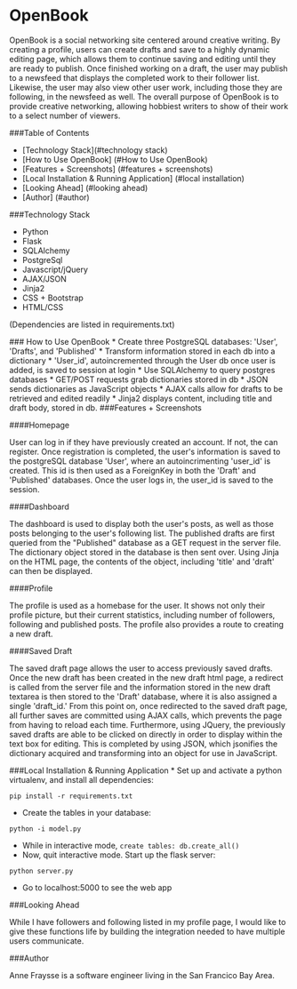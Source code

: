 # OpenBook
OpenBook is a social networking site centered around creative writing. By creating a profile, users can create drafts and save to a highly dynamic editing page, which allows them to continue saving and editing until they are ready to publish. Once finished working on a draft, the user may publish to a newsfeed that displays the completed work to their follower list. Likewise, the user may also view other user work, including those they are following, in the newsfeed as well. The overall purpose of OpenBook is to provide creative networking, allowing hobbiest writers to show of their work to a select number of viewers. 

###Table of Contents
* [Technology Stack](#technology stack)
* [How to Use OpenBook] (#How to Use OpenBook)
* [Features + Screenshots] (#features + screenshots)
* [Local Installation & Running Application] (#local installation)
* [Looking Ahead] (#looking ahead)
* [Author] (#author)

<a name="technology stack"/>
###Technology Stack

* Python
* Flask
* SQLAlchemy
* PostgreSql
* Javascript/jQuery
* AJAX/JSON
* Jinja2
* CSS + Bootstrap
* HTML/CSS

(Dependencies are listed in requirements.txt)

<a name="How to Use OpenBook"/>
### How to Use OpenBook
* Create three PostgreSQL databases: 'User', 'Drafts', and 'Published'
* Transform information stored in each db into a dictionary 
* 'User_id', autoincremented through the User db once user is added, is saved to session at login
* Use SQLAlchemy to query postgres databases 
* GET/POST requests grab dictionaries stored in db
* JSON sends dictionaries as JavaScript objects 
* AJAX calls allow for drafts to be retrieved and edited readily 
* Jinja2 displays content, including title and draft body, stored in db.

<a name="features + screenshots"/>
###Features + Screenshots

####Homepage

User can log in if they have previously created an account. If not, the can register. Once registration is completed, the user's information is saved to the postgreSQL database 'User', where an autoincrimenting 'user_id' is created. This id is then used as a ForeignKey in both the 'Draft' and 'Published' databases. Once the user logs in, the user_id is saved to the session.

####Dashboard

The dashboard is used to display both the user's posts, as well as those posts belonging to the user's following list. The published drafts are first queried from the "Published" database as a GET request in the server file. The dictionary object stored in the database is then sent over. Using Jinja on the HTML page, the contents of the object, including 'title' and 'draft' can then be displayed.

####Profile

The profile is used as a homebase for the user. It shows not only their profile picture, but their current statistics, including number of followers, following and published posts. The profile also provides a route to creating a new draft.

####Saved Draft

The saved draft page allows the user to access previously saved drafts. Once the new draft has been created in the new draft html page, a redirect is called from the server file and the information stored in the new draft textarea is then stored to the 'Draft' database, where it is also assigned a single 'draft_id.' From this point on, once redirected to the saved draft page, all further saves are committed using AJAX calls, which prevents the page from having to reload each time. Furthermore, using JQuery, the previously saved drafts are able to be clicked on directly in order to display within the text box for editing. This is completed by using JSON, which jsonifies the dictionary acquired and transforming into an object for use in JavaScript.

<a name="local installation"/>
###Local Installation & Running Application 
* Set up and activate a python virtualenv, and install all dependencies:

`pip install -r requirements.txt`

* Create the tables in your database:

`python -i model.py`

* While in interactive mode, `create tables: db.create_all()`
* Now, quit interactive mode. Start up the flask server:

`python server.py`
* Go to localhost:5000 to see the web app


<a name="looking ahead"/>
###Looking Ahead

While I have followers and following listed in my profile page, I would like to give these functions life by building the integration needed to have multiple users communicate.

<a name="author"/>
###Author

Anne Fraysse is a software engineer living in the San Francico Bay Area.

